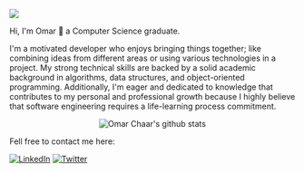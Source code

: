 ![](https://komarev.com/ghpvc/?username=omar-chaar)

Hi, I'm Omar 👋 a Computer Science graduate.

I'm a motivated developer who enjoys bringing things together; like combining ideas from different areas or using various technologies in a project.
My strong technical skills are backed by a solid academic background in algorithms, data structures, and object-oriented programming. 
Additionally, I'm eager and dedicated to knowledge that contributes to my personal and professional growth because I highly believe that software engineering requires  a life-learning process commitment.


<p align="center">
  <img src="https://bellomia-readme-stats.vercel.app/api?username=omar-chaar&hide=prs,contribs&count_private=true&show_icons=true&theme=tokyonight" alt="Omar Chaar's github stats">
</p>

Fell free to contact me here:

[![LinkedIn](https://img.shields.io/badge/LinkedIn-%230077B5.svg?logo=linkedin&logoColor=white)](https://linkedin.com/in/omaar-chaar) [![Twitter](https://img.shields.io/badge/Twitter-%231DA1F2.svg?logo=Twitter&logoColor=white)](https://twitter.com/omaarchaar) 
